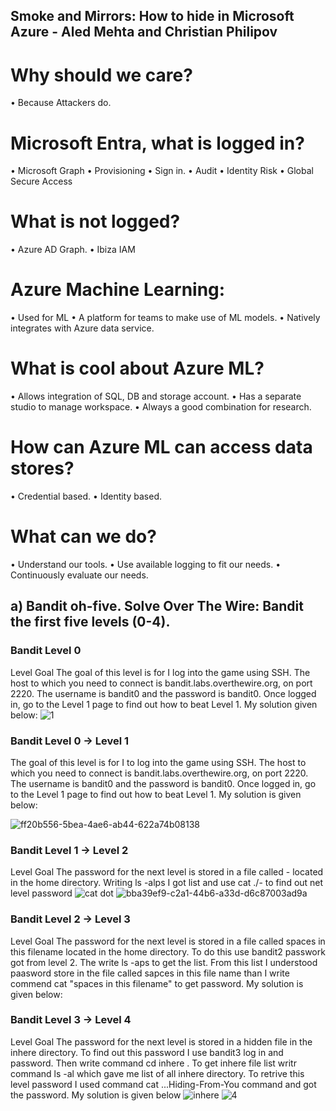 
## Smoke and Mirrors: How to hide in Microsoft Azure - Aled Mehta and Christian Philipov


# Why should we care?

•	Because Attackers do.

# Microsoft Entra, what is logged in?

•	Microsoft Graph
•	Provisioning 
•	Sign in.
•	Audit
•	Identity Risk
•	Global Secure Access

# What is not logged?

•	Azure AD  Graph.
•	Ibiza IAM


# Azure Machine Learning:

•	Used for ML
•	A platform for teams to make use of ML models.
•	Natively integrates with Azure data service.

# What is cool about Azure ML?

•	Allows integration of SQL, DB and storage account.
•	Has a separate studio to manage workspace.
•	Always a good combination for research.

# How can Azure ML can access data stores?

•	Credential based.
•	Identity based.

# What can we do?

•	Understand our tools.
•	Use available logging to fit our needs. 
•	Continuously evaluate our needs.


## a) Bandit oh-five. Solve Over The Wire: Bandit the first five levels (0-4).


### Bandit Level 0
Level Goal
The goal of this level is for I log into the game using SSH. The host to which you need to connect is bandit.labs.overthewire.org, on port 2220. The username is bandit0 and the password is bandit0. Once logged in, go to the Level 1 page to find out how to beat Level 1. My solution given below:
![1](https://github.com/user-attachments/assets/22f39eef-98fe-4f02-abc8-1f3a15d43fbc)


### Bandit Level 0 → Level 1
The goal of this level is for I to log into the game using SSH. The host to which you need to connect is bandit.labs.overthewire.org, on port 2220. The username is bandit0 and the password is bandit0. Once logged in, go to the Level 1 page to find out how to beat Level 1. My solution is given below:

![ff20b556-5bea-4ae6-ab44-622a74b08138](https://github.com/user-attachments/assets/34823482-52e2-42ba-954b-9ff8fface5f9)

### Bandit Level 1 → Level 2
Level Goal
The password for the next level is stored in a file called - located in the home directory. Writing ls -alps I got list and use cat ./- to find out net level password
![cat dot](https://github.com/user-attachments/assets/cff3938b-74df-45cf-8f65-ae8223d54b1b)
![bba39ef9-c2a1-44b6-a33d-d6c87003ad9a](https://github.com/user-attachments/assets/20e3ab94-c697-4cc8-8154-4ab0c679758a)


### Bandit Level 2 → Level 3
Level Goal
The password for the next level is stored in a file called spaces in this filename located in the home directory. To do this use bandit2 passwork got from level 2. The write ls -aps to get the list. From this list I understood paasword store in the file called sapces in this file name than I write commend  cat "spaces in this filename" to get password. My solution is given below: 


### Bandit Level 3 → Level 4
Level Goal
The password for the next level is stored in a hidden file in the inhere directory. To find out this password I use bandit3 log in and password. Then write command cd inhere . To get inhere file list writr command ls -al which gave me list of all inhere directory. To retrive this level password I used command cat ...Hiding-From-You command and got the password. My solution is given below 
![inhere](https://github.com/user-attachments/assets/7d3a0d1a-1542-4077-a840-4d774d4d179b)
![4](https://github.com/user-attachments/assets/301b0955-c41c-4b4f-bec5-4113c0716495)





